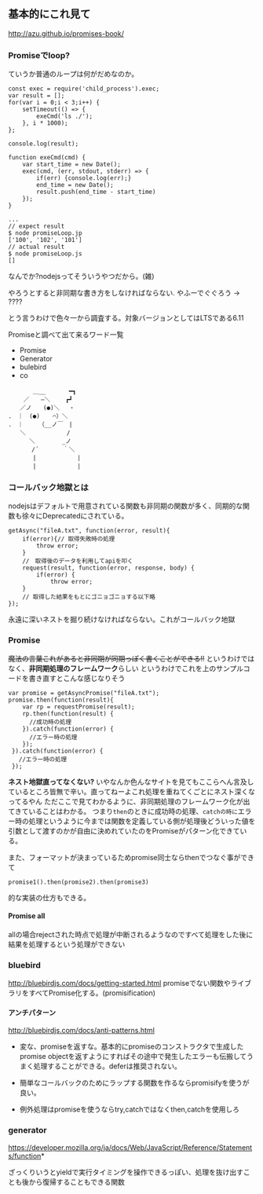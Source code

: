 ## 基本的にこれ見て
http://azu.github.io/promises-book/

### Promiseでloop?
ていうか普通のループは何がだめなのか。
```
const exec = require('child_process').exec;
var result = [];
for(var i = 0;i < 3;i++) {
    setTimeout(() => {
        exeCmd('ls ./');
    }, i * 1000);
};

console.log(result);

function exeCmd(cmd) {
    var start_time = new Date();
    exec(cmd, (err, stdout, stderr) => {
        if(err) {console.log(err);}
        end_time = new Date();
        result.push(end_time - start_time)
    });
}

...
// expect result
$ node promiseLoop.jp
['100', '102', '101']
// actual result
$ node promiseLoop.js
[]
```
なんでか?nodejsってそういうやつだから。(雑)

やろうとすると非同期な書き方をしなければならない.
やふーでぐぐろう -> ????

とう言うわけで色々一から調査する。対象バージョンとしてはLTSである6.11

Promiseと調べて出て来るワード一覧
* Promise
* Generator
* bulebird
* co

```
　　 　 ＿__　　　　━┓
　　 ／　　―＼ 　　┏┛
　　／ノ　　(●)＼　 ・
.　｜　(●) 　 ⌒）＼
.　｜　　 （__ノ￣　|
　　＼　　　　　　　/
　　　 ＼　　　　 _ノ
　　　　/´　　 　 ｀＼
　　 　 |　　　　　　　|
　　 　 |　　　　　　　|

```

### コールバック地獄とは
nodejsはデフォルトで用意されている関数も非同期の関数が多く、同期的な関数も徐々にDeprecatedにされている。


```
getAsync("fileA.txt", function(error, result){
    if(error){// 取得失敗時の処理
        throw error;
    }
    //　取得後のデータを利用してapiを叩く
    request(result, function(error, response, body) {
        if(error) {
            throw error;
	}
	// 取得した結果をもとにゴニョゴニョする以下略
});
```

永遠に深いネストを掘り続けなければならない。これがコールバック地獄

### Promise
~~魔法の言葉これがあると非同期が同期っぽく書くことができる!!~~
というわけではなく、**非同期処理のフレームワーク**らしい
というわけでこれを上のサンプルコードを書き直すとこんな感じなりそう
```
var promise = getAsyncPromise("fileA.txt");
promise.then(function(result){
    var rp = requestPromise(result);
    rp.then(function(result) {
      //成功時の処理
    }).catch(function(error) {
      //エラー時の処理
    });
 }).catch(function(error) {
   //エラー時の処理
 });

```
**ネスト地獄直ってなくない?**
いやなんか色んなサイトを見てもここらへん言及しているところ皆無で辛い。直ってねーよこれ処理を重ねてくごとにネスト深くなってるやん
ただここで見てわかるように、非同期処理のフレームワーク化が出てきていることはわかる。
つまり```then```のときに成功時の処理、```catchの時に```エラー時の処理というように今までは関数を定義している側が処理後どういった値を引数として渡すのかが自由に決めれていたのをPromiseがパターン化できている。

また、フォーマットが決まっているためpromise同士ならthenでつなぐ事ができて

```
promise1().then(promise2).then(promise3)
```
的な実装の仕方もできる。

#### Promise all
allの場合rejectされた時点で処理が中断されるようなのですべて処理をした後に結果を処理するという処理ができない

### bluebird
http://bluebirdjs.com/docs/getting-started.html
promiseでない関数やライブラリをすべてPromise化する。(promisification)

#### アンチパターン
http://bluebirdjs.com/docs/anti-patterns.html

* 変な、promiseを返すな。基本的にpromiseのコンストラクタで生成したpromise objectを返すようにすればその途中で発生したエラーも伝搬してうまく処理することができる。deferは推奨されない。

* 簡単なコールバックのためにラップする関数を作るならpromisifyを使うが良い。

* 例外処理はpromiseを使うならtry,catchではなくthen,catchを使用しろ

### generator
https://developer.mozilla.org/ja/docs/Web/JavaScript/Reference/Statements/function*

ざっくりいうとyieldで実行タイミングを操作できるっぽい、処理を抜け出すことも後から復帰することもできる関数



